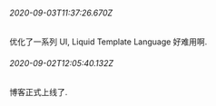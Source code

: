 <!-- > 系列文章合集 -->

###### 2020-09-03T11:37:26.670Z

优化了一系列 UI, Liquid Template Language 好难用啊.

###### 2020-09-02T12:05:40.132Z

博客正式上线了.
